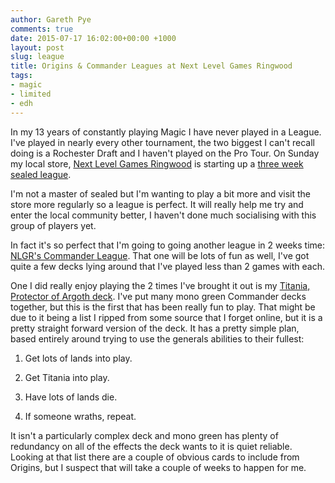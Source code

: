 ```yaml
---
author: Gareth Pye
comments: true
date: 2015-07-17 16:02:00+00:00 +1000
layout: post
slug: league
title: Origins & Commander Leagues at Next Level Games Ringwood
tags:
- magic
- limited
- edh
---
```


In my 13 years of constantly playing Magic I have never played in a League. 
I've played in nearly every other tournament, the two biggest I can't recall 
doing is a Rochester Draft and I haven't played on the Pro Tour. On Sunday my
local store, [Next Level Games Ringwood][1] is starting up a [three week sealed
league][2]. 

I'm not a master of sealed but I'm wanting to play a bit more and visit the 
store more regularly so a league is perfect. It will really help me try and
enter the local community better, I haven't done much socialising with this
group of players yet.


In fact it's so perfect that I'm going to going another league in 2 weeks time: 
[NLGR's Commander League][3]. That one will be lots of fun as well, I've got 
quite a few decks lying around that I've played less than 2 games with each.

One I did really enjoy playing the 2 times I've brought it out is my [Titania,
Protector of Argoth deck][4]. I've put many mono green Commander decks 
together, but this is the first that has been really fun to play. That might be
due to it being a list I ripped from some source that I forget online, but it
is a pretty straight forward version of the deck. It has a pretty simple plan,
based entirely around trying to use the generals abilities to their fullest:

1) Get lots of lands into play.

2) Get Titania into play.

3) Have lots of lands die.

4) If someone wraths, repeat.

It isn't a particularly complex deck and mono green has plenty of redundancy on 
all of the effects the deck wants to it is quiet reliable. Looking at that list 
there are a couple of obvious cards to include from Origins, but I suspect that 
will take a couple of weeks to happen for me.

[1]: http://www.nextlevelgames.com.au/ringwood/
[2]: https://www.facebook.com/events/948802841848222/
[3]: https://www.facebook.com/events/1024681384211140/
[4]: http://deckbox.org/sets/960900
